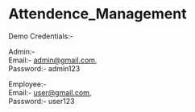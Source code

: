 # Attendence_Management


Demo Credentials:-

Admin:-  
Email:- admin@gmail.com,  
Password:- admin123

Employee:-  
Email:- user@gmail.com,  
Password:- user123
